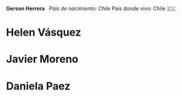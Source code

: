 **Gerson Herrera**
&nbsp;
_Pais de nacimiento: Chile_
Pais donde vivo: Chile 🇨🇱


# Helen Vásquez
# Javier Moreno
# Daniela Paez